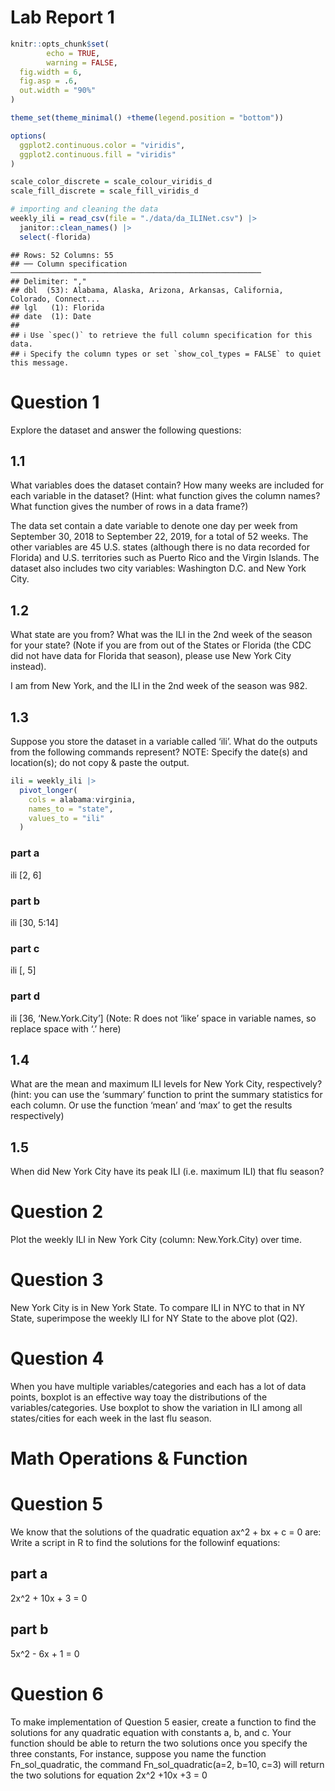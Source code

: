 Lab Report 1
================

``` r
knitr::opts_chunk$set(
        echo = TRUE,
        warning = FALSE,
  fig.width = 6,
  fig.asp = .6,
  out.width = "90%"
)

theme_set(theme_minimal() +theme(legend.position = "bottom"))

options(
  ggplot2.continuous.color = "viridis",
  ggplot2.continuous.fill = "viridis"
)

scale_color_discrete = scale_colour_viridis_d
scale_fill_discrete = scale_fill_viridis_d
```

``` r
# importing and cleaning the data
weekly_ili = read_csv(file = "./data/da_ILINet.csv") |> 
  janitor::clean_names() |> 
  select(-florida)
```

    ## Rows: 52 Columns: 55
    ## ── Column specification ────────────────────────────────────────────────────────
    ## Delimiter: ","
    ## dbl  (53): Alabama, Alaska, Arizona, Arkansas, California, Colorado, Connect...
    ## lgl   (1): Florida
    ## date  (1): Date
    ## 
    ## ℹ Use `spec()` to retrieve the full column specification for this data.
    ## ℹ Specify the column types or set `show_col_types = FALSE` to quiet this message.

# Question 1

Explore the dataset and answer the following questions:

## 1.1

What variables does the dataset contain? How many weeks are included for
each variable in the dataset? (Hint: what function gives the column
names? What function gives the number of rows in a data frame?)

The data set contain a date variable to denote one day per week from
September 30, 2018 to September 22, 2019, for a total of 52 weeks. The
other variables are 45 U.S. states (although there is no data recorded
for Florida) and U.S. territories such as Puerto Rico and the Virgin
Islands. The dataset also includes two city variables: Washington D.C.
and New York City.

## 1.2

What state are you from? What was the ILI in the 2nd week of the season
for your state? (Note if you are from out of the States or Florida (the
CDC did not have data for Florida that season), please use New York City
instead).

I am from New York, and the ILI in the 2nd week of the season was 982.

## 1.3

Suppose you store the dataset in a variable called ‘ili’. What do the
outputs from the following commands represent? NOTE: Specify the date(s)
and location(s); do not copy & paste the output.

``` r
ili = weekly_ili |> 
  pivot_longer(
    cols = alabama:virginia,
    names_to = "state",
    values_to = "ili"
  )
```

### part a

ili \[2, 6\]

### part b

ili \[30, 5:14\]

### part c

ili \[, 5\]

### part d

ili \[36, ‘New.York.City’\] (Note: R does not ‘like’ space in variable
names, so replace space with ‘.’ here)

## 1.4

What are the mean and maximum ILI levels for New York City,
respectively? (hint: you can use the ‘summary’ function to print the
summary statistics for each column. Or use the function ‘mean’ and ‘max’
to get the results respectively)

## 1.5

When did New York City have its peak ILI (i.e. maximum ILI) that flu
season?

# Question 2

Plot the weekly ILI in New York City (column: New.York.City) over time.

# Question 3

New York City is in New York State. To compare ILI in NYC to that in NY
State, superimpose the weekly ILI for NY State to the above plot (Q2).

# Question 4

When you have multiple variables/categories and each has a lot of data
points, boxplot is an effective way toay the distributions of the
variables/categories. Use boxplot to show the variation in ILI among all
states/cities for each week in the last flu season.

# Math Operations & Function

# Question 5

We know that the solutions of the quadratic equation ax^2 + bx + c = 0
are: Write a script in R to find the solutions for the followinf
equations:

## part a

2x^2 + 10x + 3 = 0

## part b

5x^2 - 6x + 1 = 0

# Question 6

To make implementation of Question 5 easier, create a function to find
the solutions for any quadratic equation with constants a, b, and
c. Your function should be able to return the two solutions once you
specify the three constants, For instance, suppose you name the function
Fn_sol_quadratic, the command Fn_sol_quadratic(a=2, b=10, c=3) will
return the two solutions for equation 2x^2 +10x +3 = 0

